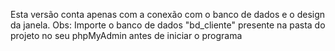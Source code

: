 Esta versão conta apenas com a conexão com o banco de dados e o design da janela.
Obs: Importe o banco de dados "bd_cliente" presente na pasta do projeto no seu phpMyAdmin antes de iniciar o programa
